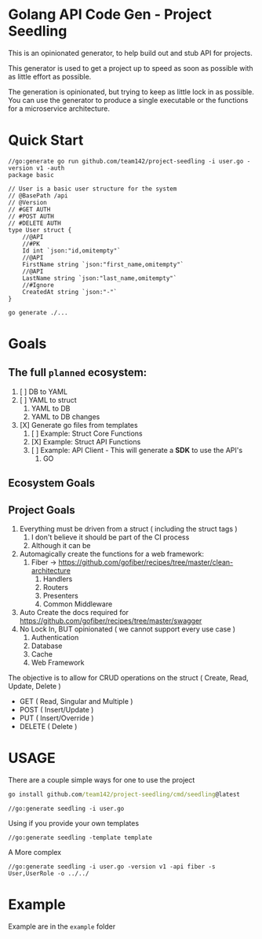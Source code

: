 # Golang API Code Gen - Project Seedling

This is an opinionated generator, to help build out and stub API for projects.

This generator is used to get a project up to speed as soon as possible with as little effort as possible.

The generation is opinionated, but trying to keep as little lock in as possible.
You can use the generator to produce a single executable or the functions for a microservice architecture.

# Quick Start
```golang
//go:generate go run github.com/team142/project-seedling -i user.go -version v1 -auth
package basic

// User is a basic user structure for the system
// @BasePath /api
// @Version
// #GET AUTH
// #POST AUTH
// #DELETE AUTH
type User struct {
	//@API
	//#PK
	Id int `json:"id,omitempty"`
	//@API
	FirstName string `json:"first_name,omitempty"`
	//@API
	LastName string `json:"last_name,omitempty"`
	//#Ignore
	CreatedAt string `json:"-"`
}
```

`go generate ./...`

# Goals

## The full `planned` ecosystem:
1. [ ] DB to YAML
2. [ ] YAML to struct
   1. YAML to DB
   2. YAML to DB changes
3. [X] Generate go files from templates 
   1. [ ] Example: Struct Core Functions
   2. [X] Example: Struct API Functions
   3. [ ] Example: API Client - This will generate a **SDK** to use the API's
      1. GO


##  Ecosystem Goals


##  Project Goals

1. Everything must be driven from a struct ( including the struct tags )
   1. I don't believe it should be part of the CI process
   2. Although it can be
2. Automagically create the functions for a web framework:
   1. Fiber -> https://github.com/gofiber/recipes/tree/master/clean-architecture
      1. Handlers
      2. Routers
      3. Presenters  
      4. Common Middleware
3. Auto Create the docs required for https://github.com/gofiber/recipes/tree/master/swagger
4. No Lock In, BUT opinionated ( we cannot support every use case )
   1. Authentication
   2. Database
   3. Cache
   4. Web Framework

The objective is to allow for CRUD operations on the struct ( Create, Read, Update, Delete )
* GET ( Read, Singular and Multiple )
* POST ( Insert/Update )
* PUT ( Insert/Override )
* DELETE ( Delete )

# USAGE
There are a couple simple ways for one to use the project

```cmd
go install github.com/team142/project-seedling/cmd/seedling@latest
```

```
//go:generate seedling -i user.go
```

Using if you provide your own templates
```
//go:generate seedling -template template
```

A More complex 

```
//go:generate seedling -i user.go -version v1 -api fiber -s User,UserRole -o ../../
```

# Example
Example are in the `example` folder